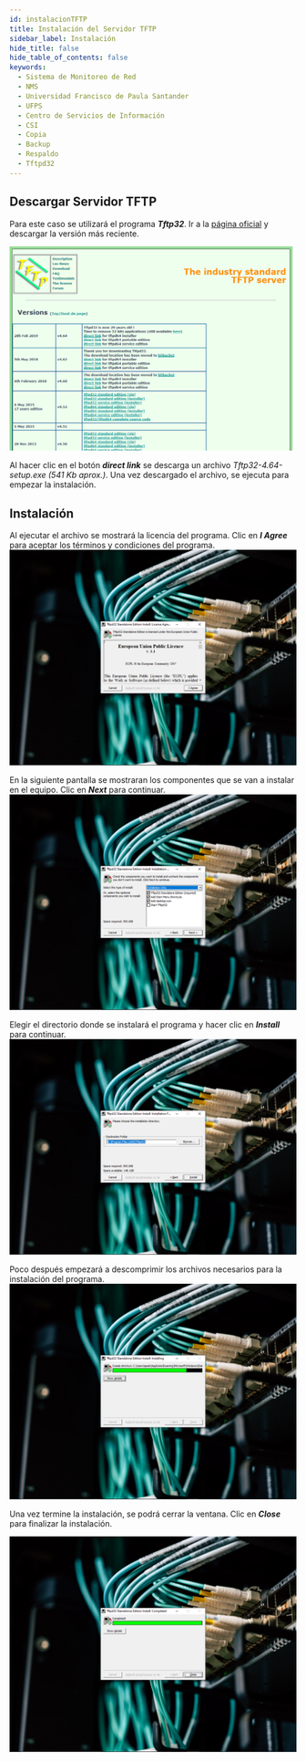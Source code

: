 ```yaml
---
id: instalacionTFTP
title: Instalación del Servidor TFTP
sidebar_label: Instalación
hide_title: false
hide_table_of_contents: false
keywords:
  - Sistema de Monitoreo de Red
  - NMS
  - Universidad Francisco de Paula Santander
  - UFPS
  - Centro de Servicios de Información
  - CSI
  - Copia
  - Backup
  - Respaldo
  - Tftpd32
---
```

## Descargar Servidor TFTP
Para este caso se utilizará el programa **_Tftp32_**. Ir a la [ página oficial](http://tftpd32.jounin.net/tftpd32_download.html "TFTP Server") y descargar la versión más reciente.

![alt text](../img/serverTFTP1.png 'Página oficial de Tftpd32')

Al hacer clic en el botón **_direct link_** se descarga un archivo _Tftp32-4.64-setup.exe (541 Kb aprox.)_. Una vez descargado el archivo, se ejecuta para empezar la instalación.

## Instalación
Al ejecutar el archivo se mostrará la licencia del programa. Clic en **_I Agree_** para aceptar los términos y condiciones del programa.
![alt text](../img/serverTFTP2.png 'Licencia')

En la siguiente pantalla se mostraran los componentes que se van a instalar en el equipo. Clic en **_Next_** para continuar.
![alt text](../img/serverTFTP3.png 'Componentes')

Elegir el directorio donde se instalará el programa y hacer clic en **_Install_** para continuar.
![alt text](../img/serverTFTP4.png 'Directorio Destino')

Poco después empezará a descomprimir los archivos necesarios para la instalación del programa.
![alt text](../img/serverTFTP5.png 'Descomprimido')

Una vez termine la instalación, se podrá cerrar la ventana. Clic en **_Close_** para finalizar la instalación.

![alt text](../img/serverTFTP6.png 'Finalizar Instalación')
